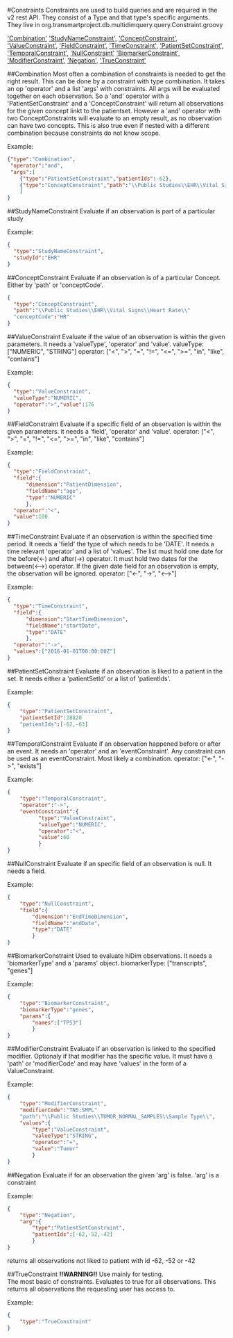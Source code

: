 #Constraints
Constraints are used to build queries and are required in the v2 rest API. They consist of a Type and that type's specific arguments. They live in org.transmartproject.db.multidimquery.query.Constraint.groovy

['Combination'](#Combination)
['StudyNameConstraint',](#StudyNameConstraint)
['ConceptConstraint',](#ConceptConstraint)
['ValueConstraint',](#ValueConstraint)
['FieldConstraint',](#FieldConstraint)
['TimeConstraint',](#TimeConstraint)
['PatientSetConstraint',](#PatientSetConstraint)
['TemporalConstraint',](#TemporalConstraint)
['NullConstraint'](#NullConstraint)
['BiomarkerConstraint',](#BiomarkerConstraint)
['ModifierConstraint',](#ModifierConstraint)
['Negation',](#Negation)
['TrueConstraint'](#TrueConstraint)

##<a name="Combination">Combination</a>
Most often a combination of constraints is needed to get the right result. This can be done by a constraint with type combination.
It takes an op 'operator' and a list 'args' with constraints. All args will be evaluated together on each observation. So a 'and' operator with a 'PatientSetConstraint' and a 'ConceptConstraint' will return all observations for the given concept linkt to the patientset.
However a 'and' operator with two ConceptConstraints will evaluate to an empty result, as no observation can have two concepts. This is also true even if nested with a different combination because constraints do not know scope.

Example:
```json
{"type":"Combination",
 "operator":"and",
 "args":[
    {"type":"PatientSetConstraint","patientIds":-62},
    {"type":"ConceptConstraint","path":"\\Public Studies\\EHR\\Vital Signs\\Heart Rate\\"}
    ]
}
```

##<a name="StudyNameConstraint">StudyNameConstraint</a>
Evaluate if an observation is part of a particular study

Example:
```json
{
  "type":"StudyNameConstraint",
  "studyId":"EHR"
}
```

##<a name="ConceptConstraint">ConceptConstraint</a>
Evaluate if an observation is of a particular Concept. Either by 'path' or 'conceptCode'.

```json
{
  "type":"ConceptConstraint",
  "path":"\\Public Studies\\EHR\\Vital Signs\\Heart Rate\\"
  "conceptCode":"HR"
}
```

##<a name="ValueConstraint">ValueConstraint</a>
Evaluate if the value of an observation is within the given parameters. It needs a 'valueType', 'operator' and 'value'.
valueType: ["NUMERIC", "STRING"]
operator: ["<", ">", "=", "!=", "<=", ">=", "in", "like", "contains"]

Example:
```json
{
  "type":"ValueConstraint",
  "valueType":"NUMERIC",
  "operator":">","value":176
}
```

##<a name="FieldConstraint">FieldConstraint</a>
Evaluate if a specific field of an observation is within the given parameters. it needs a 'field', 'operator' and 'value'.
operator: ["<", ">", "=", "!=", "<=", ">=", "in", "like", "contains"]

Example:
```json
{
  "type":"FieldConstraint",
  "field":{
      "dimension":"PatientDimension",
      "fieldName":"age",
      "type":"NUMERIC"
      },
  "operator":"<",
  "value":100
}
```

##<a name="TimeConstraint">TimeConstraint</a>
Evaluate if an observation is within the specified time period. It needs a 'field' the type of which needs to be 'DATE'. It needs a time relevant 'operator' and a list of 'values'.
The list must hold one date for the before(<-) and after(->) operator. It must hold two dates for the between(<-->) operator. If the given date field for an observation is empty, the observation will be ignored.
operator: ["<-", "->", "<-->"]

Example:
```json
{
  "type":"TimeConstraint",
  "field":{
      "dimension":"StartTimeDimension",
      "fieldName":"startDate",
      "type":"DATE"
      },
  "operator":"->",
  "values":["2016-01-01T00:00:00Z"]
}
```

##<a name="PatientSetConstraint">PatientSetConstraint</a>
Evaluate if an observation is liked to a patient in the set. It needs either a 'patientSetId' or a list of 'patientIds'.

Example:
```json
{
    "type":"PatientSetConstraint",
    "patientSetId":28820
    "patientIds":[-62,-63]
}
```

##<a name="TemporalConstraint">TemporalConstraint</a>
Evaluate if an observation happened before or after an event. It needs an 'operator' and an 'eventConstraint'. Any constraint can be used as an eventConstraint. Most likely a combination.
operator: ["<-", "->", "exists"]

Example:
```json
{
    "type":"TemporalConstraint",
    "operator":"->",
    "eventConstraint":{
          "type":"ValueConstraint",
          "valueType":"NUMERIC",
          "operator":"<",
          "value":60
          }
}
```

##<a name="NullConstraint">NullConstraint</a>
Evaluate if an specific field of an observation is null. It needs a field.

Example:
```json
{
    "type":"NullConstraint",
    "field":{
        "dimension":"EndTimeDimension",
        "fieldName":"endDate",
        "type":"DATE"
        }
}
```

##<a name="BiomarkerConstraint">BiomarkerConstraint</a>
Used to evaluate hiDim observations. It needs a 'biomarkerType' and a 'params' object.
biomarkerType: ["transcripts", "genes"]

Example:
```json
{
    "type":"BiomarkerConstraint",
    "biomarkerType":"genes",
    "params":{
        "names":["TP53"]
        }
}
```

##<a name="ModifierConstraint">ModifierConstraint</a>
Evaluate if an observation is linked to the specified modifier. Optionaly if that modifier has the specific value. It must have a 'path' or 'modifierCode' and may have 'values' in the form of a ValueConstraint.

Example:
```json
{
    "type":"ModifierConstraint",
    "modifierCode":"TNS:SMPL"
    "path":"\\Public Studies\\TUMOR_NORMAL_SAMPLES\\Sample Type\\",
    "values":{
        "type":"ValueConstraint",
        "valueType":"STRING",
        "operator":"=",
        "value":"Tumor"
        }
}
```

##<a name="Negation">Negation</a>
Evaluate if for an observation the given 'arg' is false. 'arg' is a constraint

Example:
```json
{
    "type":"Negation",
    "arg":{
        "type":"PatientSetConstraint",
        "patientIds":[-62,-52,-42]
        }
}
```
returns all observations not liked to patient with id -62, -52 or -42

##<a name="TrueConstraint">TrueConstraint</a>
**!!WARNING!!** Use mainly for testing.  
The most basic of constraints. Evaluates to true for all observations. This returns all observations the requesting user has access to.

Example:
```json
{
    "type":"TrueConstraint"
}
```